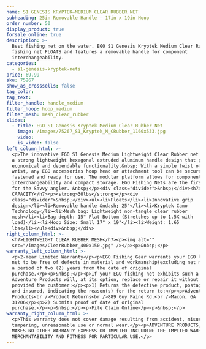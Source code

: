 ```yaml
---
name: S1 GENESIS KRYPTEK—MEDIUM CLEAR RUBBER NET
subheading: 25in Removable Handle — 17in x 19in Hoop
order_number: 50
display_product: true
forsale_online: true
description: >-
  Best fishing net on the water. EGO S1 Genesis Kryptek Medium Clear Rubber
  fishing net FLOATS and features a removable handle for component
  interchangeability.
categories:
  - s1-genesis-kryptek-nets
price: 69.99
sku: 75267
show_as_crosssells: false
tag_color:
tag_text:
filter_handle: handle_medium
filter_hoop: hoop_medium
filter_mesh: mesh_clear_rubber
slides:
  - title: EGO S1 Genesis Kryptek Medium Clear Rubber Net
    image: /images/75267_S1_Kryptek_M_CRubber_1160x533.jpg
    video:
    is_video: false
left_column_html: >-
  <p>The innovative EGO S1 Genesis Medium Lightweight Clear Rubber net utilizes
  a strong lightweight hexagonal extruded aluminum handle design that provides
  economical and dependable functionality.&nbsp; With a simple twist of the
  wrist, any EGO accessories hoop head or attachment tool can be securely
  fastened and ready for use. The modular platform allows for component
  interchangeability and compact storage. EGO Fishing Nets are the first choice
  for the Savvy angler. &nbsp;</p><div class="divider">&nbsp;</div><h7>MAX LOAD
  CAPACITY</h7><p><strong>30lbs</strong></p><div
  class="divider">&nbsp;</div><ul><li>Floats</li><li>Innovative grip
  design</li><li>Removable handle &ndash; 25"</li><li>Kryptek Camo
  Technology</li><li>Mesh bag: Lightweight non-tangle clear rubber
  mesh</li><li>Bag depth: 15" Flat Bottom (Stretches up to 1.5X with
  load)</li><li>Hoop Size: Small 17" x 19"</li><li>Weight: 1.65
  lbs</li></ul><div>&nbsp;</div>
right_column_html: >-
  <h7>LIGHTWEIGHT CLEAR RUBBER MESH</h7><p><img alt=""
  src="/images/ClearRubber_400x150.jpg" /></p><p>&nbsp;</p>
warranty_left_column_html: >-
  <p>2-Year Limited Warranty</p><p>EGO Fishing Gear warrants your EGO landing
  net to be free of defects in material and workmanship(excluding net mesh) for
  a period of two (2) years from the date of original
  purchase.</p><p>&nbsp;</p><p>If your EGO fishing net exhibits such a defect,
  Adventure Products will, at its option, replace or repair it without charge,
  provided the customer:</p><p>1) Returns the defective product, postage paid
  and insured, indicating the reason(s) for the return to:</p><p>Adventure
  Products<br />Product Returns<br />889 Guy Paine Rd.<br />Macon, GA
  31206</p><p>2) Submits proof of date of original
  purchase.</p><p>&nbsp;</p><p>File Claim Online</p><p>&nbsp;</p>
warranty_right_column_html: >-
  <p>This warranty does not cover damage resulting from accident, misuse, abuse,
  tampering, unreasonable use or normal wear.</p><p>ADVENTURE PRODUCTS, INC.
  MAKES NO OTHER WARRANTY EXPRESS OR IMPLIED INCLUDING THE IMPLIED WARRANTIES OF
  MERCHANTABILITY AND FITNESS FOR PARTICULAR USE.</p>
---
```

